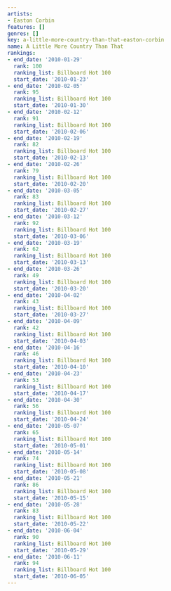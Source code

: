 ```yaml
---
artists:
- Easton Corbin
features: []
genres: []
key: a-little-more-country-than-that-easton-corbin
name: A Little More Country Than That
rankings:
- end_date: '2010-01-29'
  rank: 100
  ranking_list: Billboard Hot 100
  start_date: '2010-01-23'
- end_date: '2010-02-05'
  rank: 95
  ranking_list: Billboard Hot 100
  start_date: '2010-01-30'
- end_date: '2010-02-12'
  rank: 91
  ranking_list: Billboard Hot 100
  start_date: '2010-02-06'
- end_date: '2010-02-19'
  rank: 82
  ranking_list: Billboard Hot 100
  start_date: '2010-02-13'
- end_date: '2010-02-26'
  rank: 79
  ranking_list: Billboard Hot 100
  start_date: '2010-02-20'
- end_date: '2010-03-05'
  rank: 83
  ranking_list: Billboard Hot 100
  start_date: '2010-02-27'
- end_date: '2010-03-12'
  rank: 92
  ranking_list: Billboard Hot 100
  start_date: '2010-03-06'
- end_date: '2010-03-19'
  rank: 62
  ranking_list: Billboard Hot 100
  start_date: '2010-03-13'
- end_date: '2010-03-26'
  rank: 49
  ranking_list: Billboard Hot 100
  start_date: '2010-03-20'
- end_date: '2010-04-02'
  rank: 43
  ranking_list: Billboard Hot 100
  start_date: '2010-03-27'
- end_date: '2010-04-09'
  rank: 42
  ranking_list: Billboard Hot 100
  start_date: '2010-04-03'
- end_date: '2010-04-16'
  rank: 46
  ranking_list: Billboard Hot 100
  start_date: '2010-04-10'
- end_date: '2010-04-23'
  rank: 53
  ranking_list: Billboard Hot 100
  start_date: '2010-04-17'
- end_date: '2010-04-30'
  rank: 56
  ranking_list: Billboard Hot 100
  start_date: '2010-04-24'
- end_date: '2010-05-07'
  rank: 65
  ranking_list: Billboard Hot 100
  start_date: '2010-05-01'
- end_date: '2010-05-14'
  rank: 74
  ranking_list: Billboard Hot 100
  start_date: '2010-05-08'
- end_date: '2010-05-21'
  rank: 86
  ranking_list: Billboard Hot 100
  start_date: '2010-05-15'
- end_date: '2010-05-28'
  rank: 83
  ranking_list: Billboard Hot 100
  start_date: '2010-05-22'
- end_date: '2010-06-04'
  rank: 90
  ranking_list: Billboard Hot 100
  start_date: '2010-05-29'
- end_date: '2010-06-11'
  rank: 94
  ranking_list: Billboard Hot 100
  start_date: '2010-06-05'
---
```


